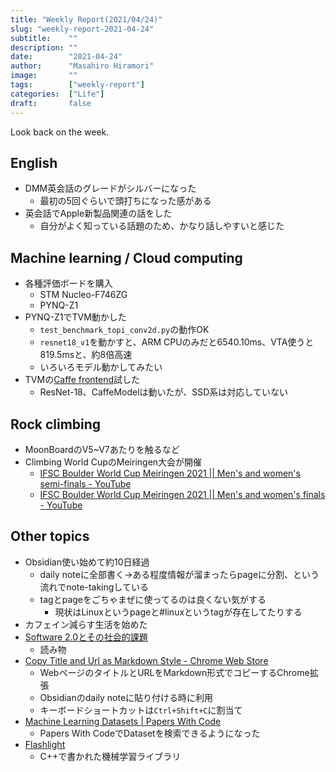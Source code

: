 ```yaml
---
title: "Weekly Report(2021/04/24)"
slug: "weekly-report-2021-04-24"
subtitle:    ""
description: ""
date:        "2021-04-24"
author:      "Masahiro Hiramori"
image:       ""
tags:        ["weekly-report"]
categories:  ["Life"]
draft:       false
---
```


Look back on the week.

## English

- DMM英会話のグレードがシルバーになった
    - 最初の5回ぐらいで頭打ちになった感がある
- 英会話でApple新製品関連の話をした
    - 自分がよく知っている話題のため、かなり話しやすいと感じた

## Machine learning / Cloud computing

- 各種評価ボードを購入
    - STM Nucleo-F746ZG
    - PYNQ-Z1
- PYNQ-Z1でTVM動かした
    - `test_benchmark_topi_conv2d.py`の動作OK
    - `resnet18_v1`を動かすと、ARM CPUのみだと6540.10ms、VTA使うと819.5msと、約8倍高速
    - いろいろモデル動かしてみたい
- TVMの[Caffe frontend](https://discuss.tvm.apache.org/t/introduce-new-frontend-for-caffe/6918)試した
    - ResNet-18、CaffeModelは動いたが、SSD系は対応していない

## Rock climbing

- MoonBoardのV5~V7あたりを触るなど
- Climbing World CupのMeiringen大会が開催
    - [IFSC Boulder World Cup Meiringen 2021 || Men's and women's semi-finals - YouTube](https://www.youtube.com/watch?v=SA2K2o2kCCQ)
    - [IFSC Boulder World Cup Meiringen 2021 || Men's and women's finals - YouTube](https://www.youtube.com/watch?v=sO7KPBUeDWY)

## Other topics

- Obsidian使い始めて約10日経過
    - daily noteに全部書く→ある程度情報が溜まったらpageに分割、という流れでnote-takingしている
    - tagとpageをごちゃまぜに使ってるのは良くない気がする
        - 現状はLinuxというpageと\#linuxというtagが存在してたりする
- カフェイン減らす生活を始めた
- [Software 2.0とその社会的課題](https://tech.preferred.jp/ja/blog/software2_0/)
    - 読み物
- [Copy Title and Url as Markdown Style - Chrome Web Store](https://chrome.google.com/webstore/detail/copy-title-and-url-as-mar/fpmbiocnfbjpajgeaicmnjnnokmkehil?hl=en)
    - WebページのタイトルとURLをMarkdown形式でコピーするChrome拡張
    - Obsidianのdaily noteに貼り付ける時に利用
    - キーボードショートカットは`Ctrl+Shift+C`に割当て
- [Machine Learning Datasets | Papers With Code](https://paperswithcode.com/datasets)
    - Papers With CodeでDatasetを検索できるようになった
- [Flashlight](https://github.com/flashlight/flashlight)
    - C++で書かれた機械学習ライブラリ
